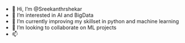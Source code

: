 - 👋 Hi, I’m @Sreekanthrshekar
- 👀 I’m interested in AI and BigData
- 🌱 I’m currently improving my skillset in python and machine learning
- 💞️ I’m looking to collaborate on ML projects
- 📫 

<!---
Sreekanthrshekar/Sreekanthrshekar is a ✨ special ✨ repository because its `README.md` (this file) appears on your GitHub profile.
You can click the Preview link to take a look at your changes.
--->
